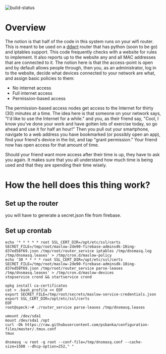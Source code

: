 ![build-status](https://travis-ci.org/umamiMike/maslow.svg?branch=master)

# Overview

The notion is that half of the code in this system runs on your wifi router.
This is meant to be used on a [ddwrt](http://www.dd-wrt.com/site/index) router
that has python (soon to be go) and iptables support. This code frequently checks with a
website for rules to implement. It also reports up to the website any and all
MAC addresses that are connected to it. The notion here is that the
access-point is open and by default allows people through, then you, as an
administrator, log in to the website, decide what devices connected to your
network are what, and assign basic policies to them:

- No internet access
- Full internet access
- Permission-based access

The permission-based access nodes get access to the Internet for thirty (30)
minutes at a time. The idea here is that someone on your network says, "I'd
like to use the Internet for a while." and you, as their friend say, "Cool, I
know you've done your work and have gotten lots of exercise today, so go
ahead and use it for half an hour!" Then you pull out your smartphone,
navigate to a web address you have bookmarked (or possibly open an app), find
your friend's device in the list, and tap "grant permission." Your friend now
has open access for that amount of time.

Should your friend want more access after their time is up, they have to ask you
again. It makes sure that you all understand how much time is being used and
that they are spending their time wisely.

# How the hell does this thing work?

## Set up the router

you will have to generate a secret.json file from firebase.

## Set up crontab

```
echo '* * * * * root SSL_CERT_DIR=/opt/etc/ssl/certs SECRET_FILE=/tmp/root/maslow-2de90-firebase-adminsdk-10ing-d37ed58f69.json /tmp/root/router_service iptables /tmp/dnsmasq.log /tmp/dnsmasq.leases' > /tmp/cron.d/maslow-policy
echo '30 * * * * root SSL_CERT_DIR=/opt/etc/ssl/certs SECRET_FILE=/tmp/root/maslow-2de90-firebase-adminsdk-10ing-d37ed58f69.json /tmp/root/router_service parse-leases /tmp/dnsmasq.leases' > /tmp/cron.d/maslow-devices
stopservice crond && startservice crond

```

```
opkg install ca-certificates
cat > .bash_profile << EOF
export SECRET_FILE=/tmp/root/secrets/maslow-service-credentials.json
export SSL_CERT_DIR=/opt/etc/ssl/certs
EOF
root@speck:~# ./router_service parse-leases /tmp/dnsmasq.leases
```

```
umount /dev/sda1
mount /dev/sda1 /opt
curl -Ok https://raw.githubusercontent.com/psbanka/configuration-files/master/.tmux.conf
tmux
```

```
dnsmasq -u root -g root --conf-file=/tmp/dnsmasq.conf --cache-size=1500 --dhcp-option=252," "
```
